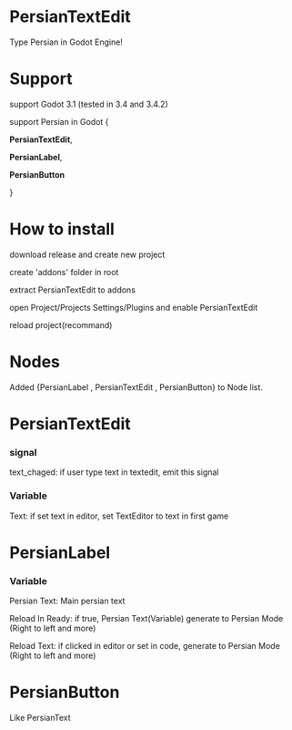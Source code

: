 # PersianTextEdit
Type Persian in Godot Engine!

# Support
support Godot 3.1 (tested in 3.4 and 3.4.2)

support Persian in Godot {

  **PersianTextEdit**,
	
  **PersianLabel**,
	
  **PersianButton**
	
}


# How to install

download release and create new project
  
create 'addons' folder in root
  
extract PersianTextEdit to addons
  
open Project/Projects Settings/Plugins and enable PersianTextEdit
  
reload project(recommand)

# Nodes

Added {PersianLabel , PersianTextEdit , PersianButton} to Node list.

# PersianTextEdit
### signal
text_chaged: if user type text in textedit, emit this signal

### Variable
Text: if set text in editor, set TextEditor to text in first game

# PersianLabel

### Variable

Persian Text: Main persian text

Reload In Ready: if true, Persian Text(Variable) generate to Persian Mode (Right to left and more)

Reload Text: if clicked in editor or set in code, generate to Persian Mode (Right to left and more)

# PersianButton

Like PersianText
